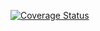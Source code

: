 [![Coverage Status](https://coveralls.io/repos/github/woowgers/pyht/badge.svg?branch=linear-probe)](https://coveralls.io/github/woowgers/pyht?branch=linear-probe)
